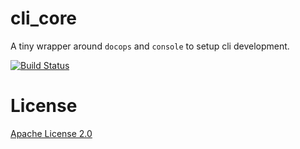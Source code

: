 cli_core
========

A tiny wrapper around `docops` and `console` to setup cli development.

[![Build Status](https://travis-ci.org/Larusso/cli_core.svg?branch=master)](https://travis-ci.org/Larusso/cli_core)

# License

[Apache License 2.0](LICENSE)
